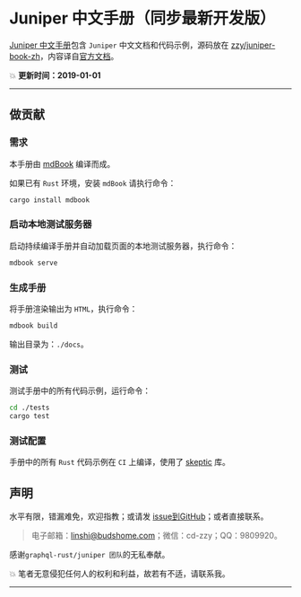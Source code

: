 # Juniper 中文手册（同步最新开发版）

[Juniper 中文手册](https://juniper.budshome.com)包含 `Juniper` 中文文档和代码示例，源码放在 [zzy/juniper-book-zh](https://github.com/zzy/juniper-book-zh)，内容译自[官方文档](https://github.com/graphql-rust/juniper/tree/master/docs/book)。

💥 **更新时间：2019-01-01**

------

## 做贡献

### 需求

本手册由 [mdBook](https://github.com/rust-lang-nursery/mdBook) 编译而成。

如果已有 `Rust` 环境，安装 `mdBook` 请执行命令：

```bash
cargo install mdbook
```

### 启动本地测试服务器

启动持续编译手册并自动加载页面的本地测试服务器，执行命令：

```bash
mdbook serve
```

### 生成手册

将手册渲染输出为 `HTML`，执行命令：

```bash
mdbook build
```

输出目录为：`./docs`。

### 测试

测试手册中的所有代码示例，运行命令：

```bash
cd ./tests
cargo test
```

### 测试配置

手册中的所有 `Rust` 代码示例在 `CI` 上编译，使用了 [skeptic](https://github.com/budziq/rust-skeptic) 库。

## 声明

水平有限，错漏难免，欢迎指教；或请发 [issue到GitHub](https://github.com/zzy/juniper-book-zh)；或者直接联系。

> 电子邮箱：linshi@budshome.com；微信：cd-zzy；QQ：9809920。

感谢`graphql-rust/juniper 团队`的无私奉献。

💥 笔者无意侵犯任何人的权利和利益，故若有不适，请联系我。

------
